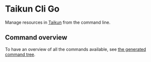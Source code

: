 # Taikun Cli Go
Manage resources in [Taikun](https://taikun.cloud) from the command line.

## Command overview
To have an overview of all the commands available, see [the generated command
tree](COMMAND_TREE.md).
